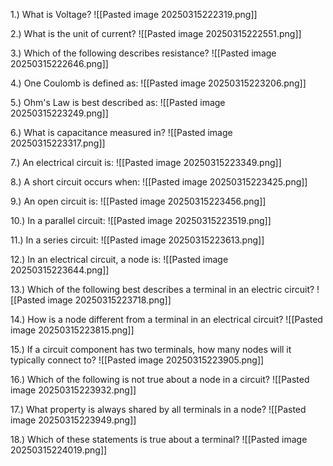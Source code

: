 

1.) What is Voltage?
![[Pasted image 20250315222319.png]]


2.) What is the unit of current?
![[Pasted image 20250315222551.png]]

3.) Which of the following describes resistance?
![[Pasted image 20250315222646.png]]

4.) One Coulomb is defined as:
![[Pasted image 20250315223206.png]]

5.) Ohm's Law is best described as:
![[Pasted image 20250315223249.png]]

6.) What is capacitance measured in?
![[Pasted image 20250315223317.png]]

7.) An electrical circuit is:
![[Pasted image 20250315223349.png]]

8.) A short circuit occurs when:
![[Pasted image 20250315223425.png]]

9.) An open circuit is:
![[Pasted image 20250315223456.png]]

10.) In a parallel circuit:
![[Pasted image 20250315223519.png]]

11.) In a series circuit:
![[Pasted image 20250315223613.png]]

12.) In an electrical circuit, a node is:
![[Pasted image 20250315223644.png]]

13.) Which of the following best describes a terminal in an electric circuit?
![[Pasted image 20250315223718.png]]

14.) How is a node different from a terminal in an electrical circuit?
![[Pasted image 20250315223815.png]]

15.) If a circuit component has two terminals, how many nodes will it typically connect to?
![[Pasted image 20250315223905.png]]

16.) Which of the following is not true about a node in a circuit?
![[Pasted image 20250315223932.png]]

17.) What property is always shared by all terminals in a node?
![[Pasted image 20250315223949.png]]

18.) Which of these statements is true about a terminal?
![[Pasted image 20250315224019.png]]